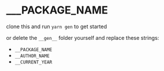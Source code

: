 # ___PACKAGE_NAME

clone this and run `yarn gen` to get started

or delete the `__gen__` folder yourself and replace these strings:

- `__PACKAGE_NAME`
- `__AUTHOR_NAME`
- `__CURRENT_YEAR`

